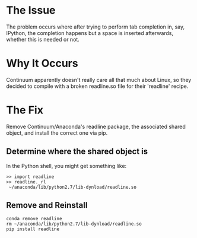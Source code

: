 # The Issue

The problem occurs where after trying to perform tab completion in, say,
IPython, the completion happens but a space is inserted afterwards, whether
this is needed or not.

# Why It Occurs

Continuum apparently doesn't really care all that much about Linux, so they
decided to compile with a broken readline.so file for their 'readline' recipe.

# The Fix

Remove Continuum/Anaconda's readline package, the associated shared object, and
install the correct one via pip.

## Determine where the shared object is

In the Python shell, you might get something like:

```
>> import readline 
>> readline._rl
 ~/anaconda/lib/python2.7/lib-dynload/readline.so
```

## Remove and Reinstall

```
conda remove readline
rm ~/anaconda/lib/python2.7/lib-dynload/readline.so
pip install readline
```
